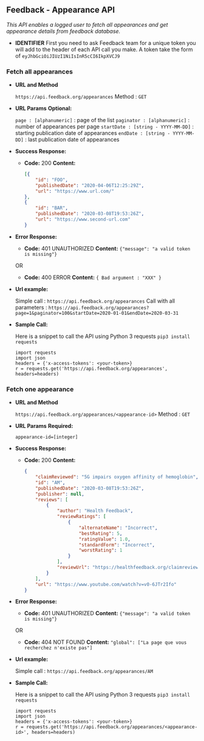 **Feedback - Appearance API**
----
  _This API enables a logged user to fetch all appearances and get appearance details from feedback database._

* **IDENTIFIER**
    First you need to ask Feedback team for a unique token you will add to the header of each API call you make.
    A token take the form of `eyJhbGciOiJIUzI1NiIsInR5cCI6IkpXVCJ9`

### Fetch all appearances

* **URL and Method**

  `https://api.feedback.org/appearances`
  Method : `GET`

*  **URL Params**
   **Optional:**

   `page : [alphanumeric]` : page of the list
   `paginator : [alphanumeric]` : number of appearances per page
   `startDate : [string - YYYY-MM-DD]` : starting publication date of appearances
   `endDate : [string - YYYY-MM-DD]` : last publication date of appearances


* **Success Response:**
  * **Code:** 200
    **Content:**
    ```json
    [{
        "id": "FOO",
        "publishedDate": "2020-04-06T12:25:29Z",
        "url": "https://www.url.com/"
    },
    {
        "id": "BAR",
        "publishedDate": "2020-03-08T19:53:26Z",
        "url": "https://www.second-url.com"
    }
    ```
* **Error Response:**

  * **Code:** 401 UNAUTHORIZED
    **Content:** `{"message": "a valid token is missing"}`

  OR

  * **Code:** 400 ERROR
    **Content:** `{ Bad argument : "XXX" }`

* **Url example:**

  Simple call : `https://api.feedback.org/appearances`
  Call with all parameters : `https://api.feedback.org/appearances?page=1&paginator=100&startDate=2020-01-01&endDate=2020-03-31`

* **Sample Call:**

     Here is a snippet to call the API using Python 3 requests
     `pip3 install requests`

    ```
    import requests
    import json
    headers = {'x-access-tokens': <your-token>}
    r = requests.get('https://api.feedback.org/appearances', headers=headers)
    ```


### Fetch one appearance

* **URL and Method**

  `https://api.feedback.org/appearances/<appearance-id>`
  Method : `GET`

*  **URL Params**
   **Required:**

   `appearance-id=[integer]`

* **Success Response:**

  * **Code:** 200
    **Content:**
    ```json
    {
        "claimReviewed": "5G impairs oxygen affinity of hemoglobin",
        "id": "AM",
        "publishedDate": "2020-03-08T19:53:26Z",
        "publisher": null,
        "reviews": [
            {
                "author": "Health Feedback",
                "reviewRatings": [
                    {
                        "alternateName": "Incorrect",
                        "bestRating": 5,
                        "ratingValue": 1.0,
                        "standardForm": "Incorrect",
                        "worstRating": 1
                    }
                ],
                "reviewUrl": "https://healthfeedback.org/claimreview/conspiracy-theorists-claim-that-5g-increases-vulnerability-to-covid-19-with-baseless-theory-that-it-affects-hemoglobin/"
            }
        ],
        "url": "https://www.youtube.com/watch?v=v0-6JTr2Ifo"
    }
    ```

* **Error Response:**

  * **Code:** 401 UNAUTHORIZED
    **Content:** `{"message": "a valid token is missing"}`

  OR

  * **Code:** 404 NOT FOUND
    **Content:** `"global": ["La page que vous recherchez n'existe pas"]`

* **Url example:**

  Simple call : `https://api.feedback.org/appearances/AM`

* **Sample Call:**

     Here is a snippet to call the API using Python 3 requests
     `pip3 install requests`

    ```
    import requests
    import json
    headers = {'x-access-tokens': <your-token>}
    r = requests.get('https://api.feedback.org/appearances/<appearance-id>', headers=headers)
    ```

